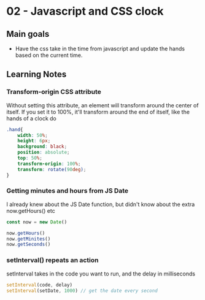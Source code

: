 # 02 - Javascript and CSS clock

## Main goals

- Have the css take in the time from javascript and update the hands based on the current time.

## Learning Notes
### Transform-origin CSS attribute
Without setting this attribute, an element will transform around the center of itself. If you set it to 100%, it'll transform around the end of itself, like the hands of a clock do
```css
.hand{
    width: 50%;
    height: 6px;
    background: black;
    position: absolute;
    top: 50%;
    transform-origin: 100%;
    transform: rotate(90deg);
}
```

### Getting minutes and hours from JS Date
I already knew about the JS Date function, but didn't know about the extra now.getHours() etc
``` javascript
const now = new Date()

now.getHours()
now.getMinites()
now.getSeconds()
```

### setInterval() repeats an action
setInterval takes in the code you want to run, and the delay in milliseconds
``` javascript
setInterval(code, delay)
setInterval(setDate, 1000) // get the date every second
```
